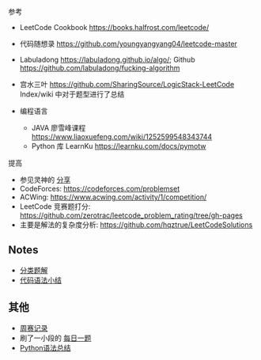 
参考

- LeetCode Cookbook <https://books.halfrost.com/leetcode/>
- 代码随想录 <https://github.com/youngyangyang04/leetcode-master>
- Labuladong <https://labuladong.github.io/algo/>; Github <https://github.com/labuladong/fucking-algorithm>
- 宫水三叶 <https://github.com/SharingSource/LogicStack-LeetCode> Index/wiki 中对于题型进行了总结

- 编程语言
    - JAVA 廖雪峰课程 <https://www.liaoxuefeng.com/wiki/1252599548343744>
    - Python 库 LearnKu <https://learnku.com/docs/pymotw>

提高

- 参见灵神的 [分享](https://www.bilibili.com/video/BV1RY4y157nW)
- CodeForces: <https://codeforces.com/problemset>
- ACWing: <https://www.acwing.com/activity/1/competition/>
- LeetCode 竞赛题打分: <https://github.com/zerotrac/leetcode_problem_rating/tree/gh-pages>
- 主要是解法的复杂度分析: <https://github.com/hqztrue/LeetCodeSolutions>

## Notes

- [分类题解](notes/01-分类总结/分类.md)
- [代码语法小结](notes/language-parctise.md)

## 其他

- [周赛记录](notes/Leetcode-contests.md)
- 刷了一小段的 [每日一题](notes/Leetcode-daily.md)
- [Python语法总结](notes/Python-base.md)
